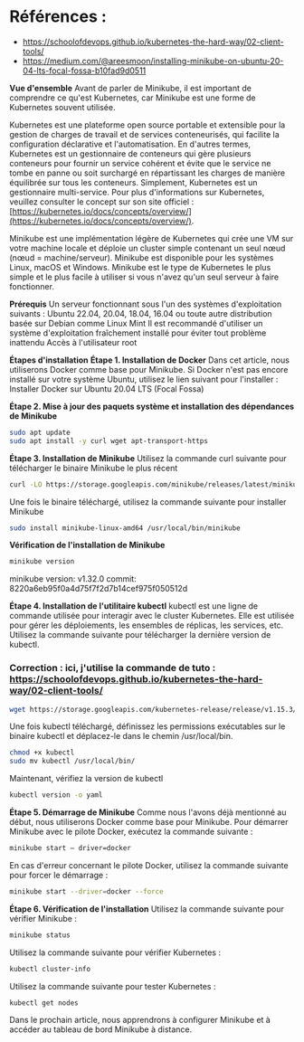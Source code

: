 # Références : 
- https://schoolofdevops.github.io/kubernetes-the-hard-way/02-client-tools/
- https://medium.com/@areesmoon/installing-minikube-on-ubuntu-20-04-lts-focal-fossa-b10fad9d0511

**Vue d'ensemble**
Avant de parler de Minikube, il est important de comprendre ce qu'est Kubernetes, car Minikube est une forme de Kubernetes souvent utilisée.

Kubernetes est une plateforme open source portable et extensible pour la gestion de charges de travail et de services conteneurisés, qui facilite la configuration déclarative et l'automatisation. En d'autres termes, Kubernetes est un gestionnaire de conteneurs qui gère plusieurs conteneurs pour fournir un service cohérent et évite que le service ne tombe en panne ou soit surchargé en répartissant les charges de manière équilibrée sur tous les conteneurs. Simplement, Kubernetes est un gestionnaire multi-service. Pour plus d'informations sur Kubernetes, veuillez consulter le concept sur son site officiel : [https://kubernetes.io/docs/concepts/overview/](https://kubernetes.io/docs/concepts/overview/).

Minikube est une implémentation légère de Kubernetes qui crée une VM sur votre machine locale et déploie un cluster simple contenant un seul nœud (nœud = machine/serveur). Minikube est disponible pour les systèmes Linux, macOS et Windows. Minikube est le type de Kubernetes le plus simple et le plus facile à utiliser si vous n'avez qu'un seul serveur à faire fonctionner.

**Prérequis**
Un serveur fonctionnant sous l'un des systèmes d'exploitation suivants : Ubuntu 22.04, 20.04, 18.04, 16.04 ou toute autre distribution basée sur Debian comme Linux Mint
Il est recommandé d'utiliser un système d'exploitation fraîchement installé pour éviter tout problème inattendu
Accès à l'utilisateur root

**Étapes d'installation**
**Étape 1. Installation de Docker**
Dans cet article, nous utiliserons Docker comme base pour Minikube. Si Docker n'est pas encore installé sur votre système Ubuntu, utilisez le lien suivant pour l'installer : Installer Docker sur Ubuntu 20.04 LTS (Focal Fossa)

**Étape 2. Mise à jour des paquets système et installation des dépendances de Minikube**
```bash
sudo apt update
sudo apt install -y curl wget apt-transport-https
```
**Étape 3. Installation de Minikube**
Utilisez la commande curl suivante pour télécharger le binaire Minikube le plus récent
```bash
curl -LO https://storage.googleapis.com/minikube/releases/latest/minikube-linux-amd64
```
Une fois le binaire téléchargé, utilisez la commande suivante pour installer Minikube
```bash
sudo install minikube-linux-amd64 /usr/local/bin/minikube
```
**Vérification de l'installation de Minikube**
```bash
minikube version
```
minikube version: v1.32.0
commit: 8220a6eb95f0a4d75f7f2d7b14cef975f050512d

**Étape 4. Installation de l'utilitaire kubectl**
kubectl est une ligne de commande utilisée pour interagir avec le cluster Kubernetes. Elle est utilisée pour gérer les déploiements, les ensembles de réplicas, les services, etc. Utilisez la commande suivante pour télécharger la dernière version de kubectl.
### Correction : ici, j'utilise la commande de tuto : https://schoolofdevops.github.io/kubernetes-the-hard-way/02-client-tools/
```bash
wget https://storage.googleapis.com/kubernetes-release/release/v1.15.3/bin/linux/amd64/kubectl
```
Une fois kubectl téléchargé, définissez les permissions exécutables sur le binaire kubectl et déplacez-le dans le chemin /usr/local/bin.
```bash
chmod +x kubectl
sudo mv kubectl /usr/local/bin/
```
Maintenant, vérifiez la version de kubectl
```bash
kubectl version -o yaml
```
**Étape 5. Démarrage de Minikube**
Comme nous l'avons déjà mentionné au début, nous utiliserons Docker comme base pour Minikube. Pour démarrer Minikube avec le pilote Docker, exécutez la commande suivante :
```bash
minikube start — driver=docker
```
En cas d'erreur concernant le pilote Docker, utilisez la commande suivante pour forcer le démarrage :
```bash
minikube start --driver=docker --force
```

**Étape 6. Vérification de l'installation**
Utilisez la commande suivante pour vérifier Minikube :
```bash
minikube status
```
Utilisez la commande suivante pour vérifier Kubernetes :
```bash
kubectl cluster-info
```
Utilisez la commande suivante pour tester Kubernetes :
```bash
kubectl get nodes
```
Dans le prochain article, nous apprendrons à configurer Minikube et à accéder au tableau de bord Minikube à distance.

